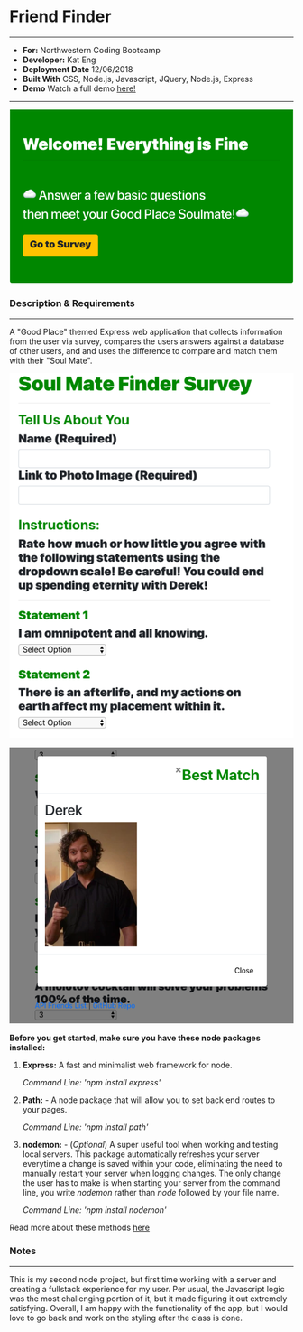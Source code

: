 # Friend Finder
---
- **For:** Northwestern Coding Bootcamp
- **Developer:** Kat Eng
- **Deployment Date** 12/06/2018
- **Built With** CSS, Node.js, Javascript, JQuery, Node.js, Express
- **Demo** Watch a full demo [here!](https://youtu.be/QHPTjvWWI-k)


___
![image of friend finder](app/public/images/friendfinder.png)

### Description & Requirements
---
A "Good Place" themed Express web application that collects information from the user via survey, compares the users answers against a database of other users, and and uses the difference to compare and match them with their "Soul Mate".

![image of survey](app/public/images/quiz-screen.png)

![image of - it's a match!](app/public/images/soul-mate.png)

**Before you get started, make sure you have these node packages installed:**
1. **Express:** A fast and minimalist web framework for node.

     *Command Line: 'npm install express'*


2. **Path:** - A node package that will allow you to set back end routes to your pages.

     *Command Line: 'npm install path'*

3. **nodemon:** - (*Optional*) A super useful tool when working and testing local servers. This package automatically refreshes your server everytime a change is saved within your code, eliminating the need to manually restart your server when logging changes. The only change the user has to make is when starting your server from the command line, you write *nodemon* rather than  *node* followed by your file name.

    *Command Line: 'npm install nodemon'*   


Read more about these methods [here](https://www.npmjs.com/)




### Notes
---
This is my second node project, but first time working with a server and creating a fullstack experience for my user. Per usual, the Javascript logic was the most challenging portion of it, but it made figuring it out extremely satisfying. Overall, I am happy with the functionality of the app, but I would love to go back and work on the styling after the class is done.

